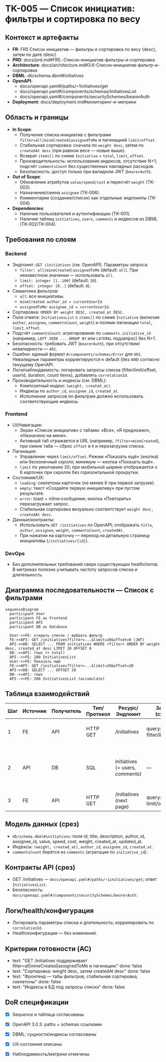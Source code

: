# TK-005 — Список инициатив: фильтры и сортировка по весу

## Контекст и артефакты
- **FR**: FR5 Список инициатив — фильтры и сортировка по весу (desc), затем по дате (desc)
- **PRD**: docs/prd.md#FR5.-Список-инициатив-фильтры-и-сортировка
- **Architecture**: docs/architecture.md#3.6-Список-инициатив-фильтр-и-сортировка
- **DBML**: db/schema.dbml#initiatives
- **OpenAPI**:
  - docs/openapi.yaml#/paths/~1initiatives/get
  - docs/openapi.yaml#/components/schemas/InitiativesList
  - docs/openapi.yaml#/components/securitySchemes/bearerAuth
- **Deployment**: docs/deployment.md#мониторинг-и-метрики

## Область и границы
- **In Scope**:
  - Получение списка инициатив с фильтрами `filter=all|mineCreated|assignedToMe` и пагинацией `limit/offset`.
  - Стабильная сортировка: сначала по `weight desc`, затем по `createdAt desc` (при равном весе — новые выше).
  - Возврат `items[]` по схеме `Initiative` + `total`, `limit`, `offset`.
  - Производительность: использование индексов, отсутствие N+1; подсчёт `commentsCount` без существенных накладных расходов.
  - Безопасность: доступ только при валидном JWT (`bearerAuth`).
- **Out of Scope**:
  - Обновление атрибутов `value/speed/cost` и пересчёт `weight` (TK-003).
  - Назначение/смена `assignee` (TK-006).
  - Комментарии (создание/список) как отдельные эндпоинты (TK-004).
- **Dependencies**:
  - Наличие пользователей и аутентификации (TK-001).
  - Наличие таблиц `initiatives`, `users`, `comments` и индексов из DBML (TK-002/TK-004).

## Требования по слоям

### Backend
- Эндпоинт: `GET /initiatives` (см. OpenAPI). Параметры запроса:
  - `filter: all|mineCreated|assignedToMe` (default: `all`). При неизвестном значении — использовать `all`.
  - `limit: integer [1..100]` (default: `20`).
  - `offset: integer [0..]` (default: `0`).
- Семантика фильтров:
  - `all`: все инициативы.
  - `mineCreated`: `author_id = currentUserId`.
  - `assignedToMe`: `assignee_id = currentUserId`.
- Сортировка: `ORDER BY weight DESC, created_at DESC`.
- Поля ответа: `InitiativesList` с `items[]` по схеме `Initiative` (включая `author`, `assignee`, `commentsCount`, `weight`) и полями пагинации `total`, `limit`, `offset`.
- Подсчёт `commentsCount`: агрегирование по `comments.initiative_id` (например, `LEFT JOIN ... GROUP BY` или `LATERAL` подзапрос) без N+1.
- Безопасность: требовать JWT (`bearerAuth`), при отсутствии/невалидности — `401`.
- Ошибки: единый формат `#/components/schemas/Error` для `401`. Невалидные параметры корректируются к default (без `400`) согласно текущему OpenAPI.
- Логи/наблюдаемость: логировать запросы списка (filter/limit/offset, userId, duration, count items), добавлять `correlationId`.
- Производительность и индексы (см. DBML):
  - Композитный индекс `(weight, created_at)`.
  - Индексы по `author_id`, `assignee_id`, `created_at`.
  - Исполнение запросов по фильтрам должно использовать соответствующие индексы.

### Frontend
- UI/Навигация:
  - Экран «Список инициатив» с табами: «Все», «Я предложил», «Назначено на меня».
  - Активный таб отражается в URL (например, `?filter=mineCreated`), при смене таба — сброс `offset` в `0` и перезагрузка списка.
- Пагинация:
  - Управление через `limit/offset`. Режим «Показать ещё» (кнопка) или бесконечный скролл; минимум — кнопка «Показать ещё».
  - `limit` по умолчанию 20; при мобильной ширине отображается ≥ 6 карточек при скролле без горизонтальной прокрутки.
- Состояния/UX:
  - `loading`: скелетоны карточек (не менее 6 при первой загрузке).
  - `empty`: текст «Создайте первую инициативу» при пустом результате.
  - `error`: toast + inline‑сообщение; кнопка «Повторить» перезагружает запрос.
  - Стабильная сортировка визуально соответствует `weight desc, createdAt desc`.
- Данные/контракты:
  - Использовать `GET /initiatives` по OpenAPI; отображать `title`, `author`, `assignee`, `weight`, `commentsCount`, `createdAt`.
  - При нажатии на карточку — переход на детальную страницу инициативы (`/initiatives/{id}`).

### DevOps
- Без дополнительных требований сверх существующих health/логов. В метриках полезно учитывать частоту запросов списка и длительность.

## Диаграмма последовательности — Список с фильтрами
```mermaid
sequenceDiagram
  participant User
  participant FE as Frontend
  participant API
  participant DB as Database

  User->>FE: открыть список / выбрать фильтр
  FE->>API: GET /initiatives?filter=...&limit=20&offset=0 (JWT)
  API->>DB: SELECT ... FROM initiatives WHERE <filter> ORDER BY weight desc, created_at desc LIMIT 20 OFFSET 0
  DB-->>API: rows (+ total)
  API-->>FE: 200 InitiativesList
  User->>FE: Показать ещё
  FE->>API: GET /initiatives?filter=...&limit=20&offset=20
  API->>DB: SELECT ... OFFSET 20
  DB-->>API: rows
  API-->>FE: 200 InitiativesList (accumulate)
```

## Таблица взаимодействий
| Шаг | Источник | Получатель | Тип/Протокол | Ресурс/Эндпоинт | Запрос (схема) | Ответ (схема) | Атрибуты/валидации | Ошибки | Побочные эффекты |
|-----|----------|------------|--------------|------------------|----------------|---------------|--------------------|--------|------------------|
| 1 | FE | API | HTTP GET | /initiatives | query: filter/limit/offset | `#/components/schemas/InitiativesList` | filter: enum; limit 1–100; offset ≥0 | 401 | — |
| 2 | API | DB | SQL | initiatives (+ users, comments) | — | — | WHERE по фильтру; ORDER BY weight desc, created_at desc | — | — |
| 3 | FE | API | HTTP GET | /initiatives (next page) | query: limit/offset | `#/components/schemas/InitiativesList` | offset увеличен | 401 | — |

## Модель данных (срез)
- `db/schema.dbml#initiatives`: поля id, title, description, author_id, assignee_id, value, speed, cost, weight, created_at, updated_at.
- Индексы: `(weight, created_at)`, `author_id`, `assignee_id`, `created_at`.
- `commentsCount` берётся из `comments` (агрегация по `initiative_id`).

## Контракты API (срез)
- GET /initiatives — `docs/openapi.yaml#/paths/~1initiatives/get`; ответ `InitiativesList`.
- Безопасность: `docs/openapi.yaml#/components/securitySchemes/bearerAuth`.

## Логи/health/конфигурация
- Логировать параметры списка и длительность; коррелировать по `correlationId`.
- Health/конфигурация — без изменений.

## Критерии готовности (AC)
- text: "GET /initiatives поддерживает filter=all|mineCreated|assignedToMe и пагинацию"
  done: false
- text: "Сортировка: weight desc, затем createdAt desc"
  done: false
- text: "Фронтенд — табы фильтров, стабильная сортировка, скелетоны"
  done: false
- text: "Индексы в БД под запросы списка"
  done: false

## DoR спецификации
- [x] Sequence и таблица согласованы
- [x] OpenAPI 3.0.3: paths + schemas ссылками
- [x] DBML: сущности/индексы согласованы
- [x] UX‑состояния описаны
- [x] Наблюдаемость/метрики отмечены


